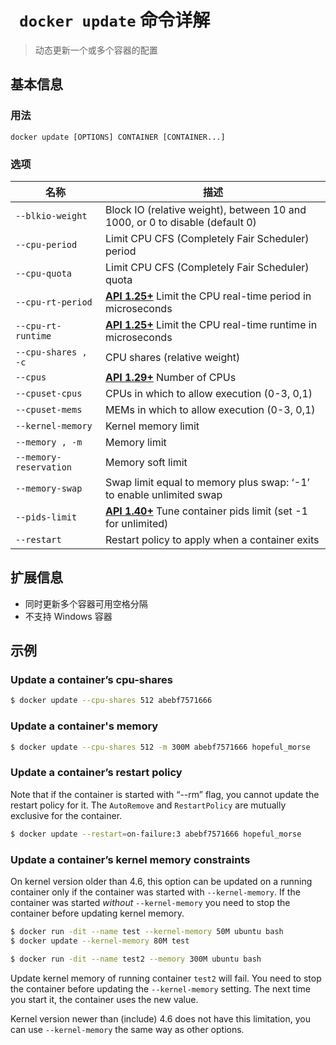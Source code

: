 # ` docker update` 命令详解

> 动态更新一个或多个容器的配置

## 基本信息

### 用法

```
docker update [OPTIONS] CONTAINER [CONTAINER...]
```

### 选项

| 名称 | 描述 |
| ------ | ------ |
| `--blkio-weight` | Block IO (relative weight), between 10 and 1000, or 0 to disable (default 0) |
| `--cpu-period` | Limit CPU CFS (Completely Fair Scheduler) period |
| `--cpu-quota` | Limit CPU CFS (Completely Fair Scheduler) quota |
| `--cpu-rt-period` | [**API 1.25+**](https://docs.docker.com/engine/api/v1.25/) Limit the CPU real-time period in microseconds |
| `--cpu-rt-runtime` | [**API 1.25+**](https://docs.docker.com/engine/api/v1.25/) Limit the CPU real-time runtime in microseconds |
| `--cpu-shares , -c` | CPU shares (relative weight) |
| `--cpus` | [**API 1.29+**](https://docs.docker.com/engine/api/v1.29/) Number of CPUs |
| `--cpuset-cpus` | CPUs in which to allow execution (0-3, 0,1) |
| `--cpuset-mems` | MEMs in which to allow execution (0-3, 0,1) |
| `--kernel-memory` | Kernel memory limit |
| `--memory , -m` | Memory limit |
| `--memory-reservation` | Memory soft limit |
| `--memory-swap` | Swap limit equal to memory plus swap: ‘-1’ to enable unlimited swap |
| `--pids-limit` | [**API 1.40+**](https://docs.docker.com/engine/api/v1.40/) Tune container pids limit (set -1 for unlimited) |
| `--restart` | Restart policy to apply when a container exits |

## 扩展信息

- 同时更新多个容器可用空格分隔
- 不支持 Windows 容器

## 示例

### Update a container’s cpu-shares

```bash
$ docker update --cpu-shares 512 abebf7571666
```

### Update a container's memory

```bash
$ docker update --cpu-shares 512 -m 300M abebf7571666 hopeful_morse
```

### Update a container’s restart policy

Note that if the container is started with “--rm” flag, you cannot update the restart policy for it. The `AutoRemove` and `RestartPolicy` are mutually exclusive for the container.

```bash
$ docker update --restart=on-failure:3 abebf7571666 hopeful_morse
```

### Update a container’s kernel memory constraints

On kernel version older than 4.6, this option can be updated on a running container only if the container was started with `--kernel-memory`. If the container was started *without* `--kernel-memory` you need to stop the container before updating kernel memory.

```bash
$ docker run -dit --name test --kernel-memory 50M ubuntu bash
$ docker update --kernel-memory 80M test
```

```bash
$ docker run -dit --name test2 --memory 300M ubuntu bash
```

Update kernel memory of running container `test2` will fail. You need to stop the container before updating the `--kernel-memory` setting. The next time you start it, the container uses the new value.

Kernel version newer than (include) 4.6 does not have this limitation, you can use `--kernel-memory` the same way as other options.
